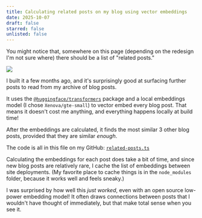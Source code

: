 ```yaml
---
title: Calculating related posts on my blog using vector embeddings
date: 2025-10-07
draft: false
starred: false
unlisted: false
---
```

You might notice that, somewhere on this page (depending on the redesign I'm not sure where) there should be a list of "related posts."

![](/posts/related-posts/ui.png)

I built it a few months ago, and it's surprisingly good at surfacing further posts to read from my archive of blog posts.

It uses the [`@huggingface/transformers`](https://www.npmjs.com/package/@huggingface/transformers) package and a local embeddings model (I chose `Xenova/gte-small`) to vector embed every blog post. That means it doesn't cost me anything, and everything happens locally at build time!

After the embeddings are calculated, it finds the most similar 3 other blog posts, provided that they are similar *enough*.

The code is all in this file on my GitHub: [`related-posts.ts`](https://github.com/benborgers/www/blob/main/src/lib/related-posts.ts)

Calculating the embeddings for each post does take a bit of time, and since new blog posts are relatively rare, I cache the list of embeddings between site deployments. (My favorite place to cache things is in the `node_modules` folder, because it works well and feels sneaky.)

I was surprised by how well this *just worked*, even with an open source low-power embedding model! It often draws connections between posts that I wouldn't have thought of immediately, but that make total sense when you see it.
